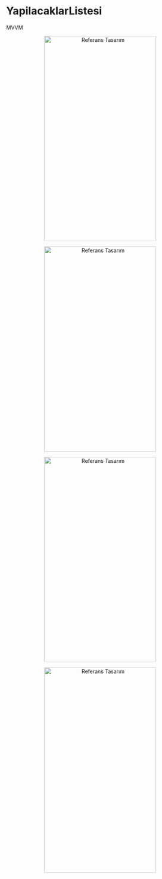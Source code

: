 # YapilacaklarListesi
MVVM

<p align="center">
  <img src="https://i.imgur.com/41TO4tz.png" height="550" width="300"  title="Referans Tasarım">
</p>
<p align="center">
  <img src="https://i.imgur.com/sySH70O.png" height="550" width="300"  title="Referans Tasarım">
</p>

<p align="center">
  <img src="https://i.imgur.com/UG90Ivh.png" height="550" width="300"  title="Referans Tasarım">
</p>

<p align="center">
  <img src="https://i.imgur.com/GsIYeDR.png" height="550" width="300"  title="Referans Tasarım">
</p>
